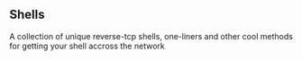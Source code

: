 ## Shells

A collection of unique reverse-tcp shells, one-liners and other cool methods for getting your shell accross the network
